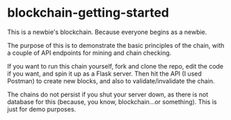 # blockchain-getting-started

This is a newbie's blockchain. Because everyone begins as a newbie.

The purpose of this is to demonstrate the basic principles of the chain, with a couple of API endpoints for mining and chain checking.

If you want to run this chain yourself, fork and clone the repo, edit the code if you want, and spin it up as a Flask server. Then hit the API (I used Postman) to create new blocks, and also to validate/invalidate the chain.

The chains do not persist if you shut your server down, as there is not database for this (because, you know, blockchain...or something). This is just for demo purposes.
